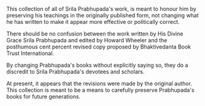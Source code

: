 This collection of all of Srila Prabhupada's work, is meant to honour him by preserving his teachings in the originally published form, not changing what he has written to make it appear more effective or politically correct. 

There should be no confusion between the work written by His Divine Grace Srila Prabhupada and edited by Howard Wheeler and the posthumous cent percent revised copy proposed by Bhaktivedanta Book Trust International. 

By changing Prabhupada's books without explicitly saying so, they do a discredit to Srila Prabhupada's devotees and scholars. 

At present, it appears that the revisions were made by the original author. This collection is meant to be a means to carefully preserve Prabhupada's books for future generations. 
